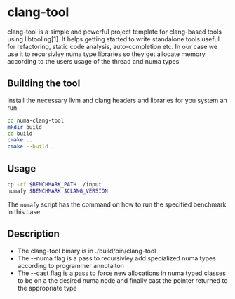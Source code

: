 # clang-tool
clang-tool is a simple and powerful project template for clang-based tools using libtooling[1]. It helps getting started to write standalone tools useful for refactoring, static code analysis, auto-completion etc. In our case we use it to recursivley numa type libraries so they get allocate memory according to the users usage of the thread and numa types

## Building the tool
Install the necessary llvm and clang headers and libraries for you system an run:

```bash
cd numa-clang-tool
mkdir build
cd build
cmake ..
cmake --build .
```

## Usage

```bash
cp -rf $BENCHMARK_PATH ./input
numafy $BENCHMARK $CLANG_VERSION
```
The ```numafy``` script has the command on how to run the specified  benchmark in this case 


## Description
* The clang-tool binary is in ./build/bin/clang-tool
* The  --numa flag is a pass to recursivley add specialized numa types according to programmer annotaiton
* The --cast flag is a pass to force new allocations in numa typed classes to be on a the desired numa node and finally cast the pointer returned to the appropriate type
